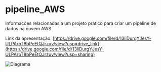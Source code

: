 # pipeline_AWS
Informações relacionadas a um projeto prático para criar um pipeline de dados na nuvem AWS

Link da apresentação: [https://drive.google.com/file/d/13liDurgYJesY-ULPArbT8bPeEtQJrzuv/view?usp=drive_link](https://drive.google.com/file/d/13liDurgYJesY-ULPArbT8bPeEtQJrzuv/view?usp=sharing)

![Diagrama](https://github.com/diegobarbosaa/pipeline_AWS/assets/42698260/3ea85a1e-6500-4863-82cb-a0e9bc67083a)
